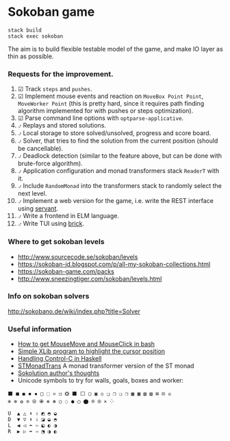# Sokoban game

```
stack build
stack exec sokoban
```
The aim is to build flexible testable model of the game, and make IO layer as thin as possible.

### Requests for the improvement. 

1. ☑ Track `steps` and `pushes`.
1. ☑ Implement mouse events and reaction on `MoveBox Point Point`, `MoveWorker Point`
    (this is pretty hard, since it requires path finding algorithm implemented for with
    pushes or steps optimization).
1. ☑ Parse command line options with `optparse-applicative`.
1. ⍻ Replays and stored solutions.
1. ⍻ Local storage to store solved/unsolved, progress and score board.
1. ⍻ Solver, that tries to find the solution from the current position
    (should be cancellable).
1. ⍻ Deadlock detection (similar to the feature above, but can be done 
    with brute-force algorithm).
1. ⍻ Application configuration and monad transformers stack `ReaderT` with it.
1. ⍻ Include `RandomMonad` into the transformers stack to randomly select 
    the next level.
1. ⍻ Implement a web version for the game, i.e. write the REST interface 
    using [servant](https://github.com/haskell-servant/servant).
1. ⍻ Write a frontend in ELM language.
1. ⍻ Write TUI using [brick](https://github.com/jtdaugherty/brick).


### Where to get sokoban levels

- http://www.sourcecode.se/sokoban/levels
- https://sokoban-jd.blogspot.com/p/all-my-sokoban-collections.html
- https://sokoban-game.com/packs
- http://www.sneezingtiger.com/sokoban/levels.html

### Info on sokoban solvers

http://sokobano.de/wiki/index.php?title=Solver

### Useful information

- [How to get MouseMove and MouseClick in bash](https://stackoverflow.com/a/5970472/5066426)
- [Simple XLib program to highlight the cursor position](https://github.com/arp242/find-cursor)
- [Handling Control-C in Haskell](https://neilmitchell.blogspot.com/2015/05/handling-control-c-in-haskell.html?m=1)
- [STMonadTrans](https://hackage.haskell.org/package/STMonadTrans) A monad transformer version of the ST monad
- [Sokolution author's thoughts](http://sokobano.de/wiki/index.php?title=Sokoban_solver_%22scribbles%22_by_Florent_Diedler_about_the_Sokolution_solver)
- Unicode symbols to try for walls, goals, boxes and worker:

```
⬛ ■ ◼ ◾ ▪ □ ⬚ ▫ ◻ ❎ ⬛ ⬜ ▢ ▣ ◽ ❑ ❒ ❏ ❐ ▩ ▦ ▧ ▨ ⊞ ⊡ ☒
⊕ ⊗ ✪ ⊙ ⦾ ⦿ ⊚ ⊛ ○ ◌ ● ◯ ⬤ ⌾ ⍟ ⨯ ⁘

U  ▲ △ ⬆ ⇧ ◩ ◓ ◒
D  ▼ ▽ ⬇ ⇩ ◪ ◒ ◓
L  ◀ ◁ ⬅ ⇦ ⬕ ◐ ◑
R  ▶ ▷ ➡ ⇨ ⬔ ◑ ◐
```
